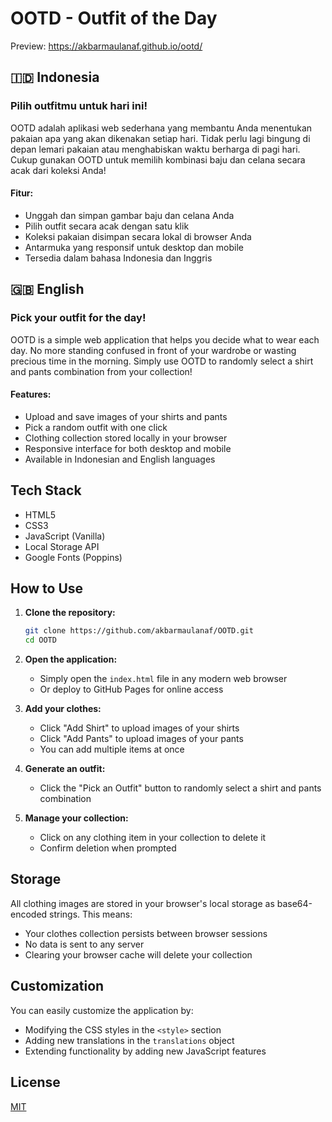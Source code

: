 # OOTD - Outfit of the Day
Preview: https://akbarmaulanaf.github.io/ootd/

## 🇮🇩 Indonesia

### Pilih outfitmu untuk hari ini!

OOTD adalah aplikasi web sederhana yang membantu Anda menentukan pakaian apa yang akan dikenakan setiap hari. Tidak perlu lagi bingung di depan lemari pakaian atau menghabiskan waktu berharga di pagi hari. Cukup gunakan OOTD untuk memilih kombinasi baju dan celana secara acak dari koleksi Anda!

#### Fitur:
- Unggah dan simpan gambar baju dan celana Anda
- Pilih outfit secara acak dengan satu klik
- Koleksi pakaian disimpan secara lokal di browser Anda
- Antarmuka yang responsif untuk desktop dan mobile
- Tersedia dalam bahasa Indonesia dan Inggris

## 🇬🇧 English

### Pick your outfit for the day!

OOTD is a simple web application that helps you decide what to wear each day. No more standing confused in front of your wardrobe or wasting precious time in the morning. Simply use OOTD to randomly select a shirt and pants combination from your collection!

#### Features:
- Upload and save images of your shirts and pants
- Pick a random outfit with one click
- Clothing collection stored locally in your browser
- Responsive interface for both desktop and mobile
- Available in Indonesian and English languages

## Tech Stack

- HTML5
- CSS3
- JavaScript (Vanilla)
- Local Storage API
- Google Fonts (Poppins)

## How to Use

1. **Clone the repository:**
   ```bash
   git clone https://github.com/akbarmaulanaf/OOTD.git
   cd OOTD
   ```

2. **Open the application:**
   - Simply open the `index.html` file in any modern web browser
   - Or deploy to GitHub Pages for online access

3. **Add your clothes:**
   - Click "Add Shirt" to upload images of your shirts
   - Click "Add Pants" to upload images of your pants
   - You can add multiple items at once

4. **Generate an outfit:**
   - Click the "Pick an Outfit" button to randomly select a shirt and pants combination

5. **Manage your collection:**
   - Click on any clothing item in your collection to delete it
   - Confirm deletion when prompted

## Storage

All clothing images are stored in your browser's local storage as base64-encoded strings. This means:
- Your clothes collection persists between browser sessions
- No data is sent to any server
- Clearing your browser cache will delete your collection

## Customization

You can easily customize the application by:
- Modifying the CSS styles in the `<style>` section
- Adding new translations in the `translations` object
- Extending functionality by adding new JavaScript features

## License

[MIT](https://choosealicense.com/licenses/mit/)

